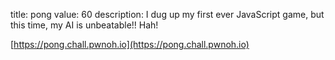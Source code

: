title: pong
value: 60
description: I dug up my first ever JavaScript game, but this time, my AI is unbeatable!! Hah!

[https://pong.chall.pwnoh.io](https://pong.chall.pwnoh.io)
